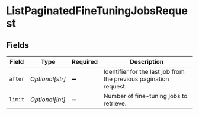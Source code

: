 # ListPaginatedFineTuningJobsRequest


## Fields

| Field                                                             | Type                                                              | Required                                                          | Description                                                       |
| ----------------------------------------------------------------- | ----------------------------------------------------------------- | ----------------------------------------------------------------- | ----------------------------------------------------------------- |
| `after`                                                           | *Optional[str]*                                                   | :heavy_minus_sign:                                                | Identifier for the last job from the previous pagination request. |
| `limit`                                                           | *Optional[int]*                                                   | :heavy_minus_sign:                                                | Number of fine-tuning jobs to retrieve.                           |